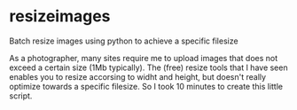 # resizeimages
Batch resize images using python to achieve a specific filesize

As a photographer, many sites require me to upload images that does not exceed a certain size (1Mb typically). The (free) resize tools that I have seen enables you to resize accorsing to widht and height, but doesn't really optimize towards a specific filesize. So I took 10 minutes to create this little script. 
